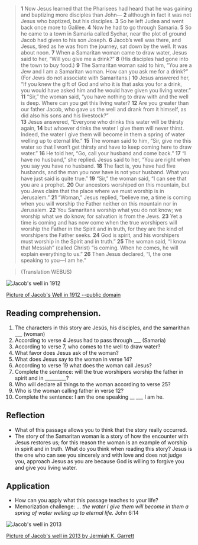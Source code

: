 > **1** Now Jesus learned that the Pharisees had heard that he was gaining and 
   baptizing more disciples than John— 
   **2** although in fact it was not Jesus who baptized, but his disciples. 
   **3** So he left Judea and went back once more to Galilee. 
   **4** Now he had to go through Samaria. 
   **5** So he came to a town in Samaria called Sychar, near the plot of ground 
   Jacob had given to his son Joseph. 
   **6** Jacob’s well was there, and Jesus, tired as he was from the journey, 
   sat down by the well. It was about noon. 
   **7** When a Samaritan woman came to draw water, Jesus said to her, 
   “Will you give me a drink?” **8** (His disciples had gone into the town to 
   buy food.) 
   **9** The Samaritan woman said to him, “You are a Jew and I am a Samaritan 
   woman. How can you ask me for a drink?” (For Jews do not associate with 
   Samaritans.) 
   **10** Jesus answered her, “If you knew the gift of God and who it is that 
   asks you for a drink, you would have asked him and he would have given you 
   living water.”  
   **11** “Sir,” the woman said, “you have nothing to draw with and the well is 
   deep. Where can you get this living water? 
   **12** Are you greater than our father Jacob, who gave us the well and drank 
   from it himself, as did also his sons and his livestock?”  
   **13** Jesus answered, “Everyone who drinks this water will be thirsty again, 
   **14** but whoever drinks the water I give them will never thirst. Indeed, 
   the water I give them will become in them a spring of water welling up to 
   eternal life.” 
   **15** The woman said to him, “Sir, give me this water so that I won’t get 
   thirsty and have to keep coming here to draw water.” 
   **16** He told her, “Go, call your husband and come back.” 
   **17** “I have no husband,” she replied. Jesus said to her, 
   “You are right when you say you have no husband. 
   **18** The fact is, you have had five husbands, and the man you now 
   have is not your husband. What you have just said is quite true.” 
   **19** “Sir,” the woman said, “I can see that you are a prophet. 
   **20** Our ancestors worshiped on this mountain, but you Jews claim that 
   the place where we must worship is in Jerusalem.” 
   **21** “Woman,” Jesus replied, “believe me, a time is coming when you 
   will worship the Father neither on this mountain nor in Jerusalem. 
   **22** You Samaritans worship what you do not know; we worship what we 
   do know, for salvation is from the Jews. 
   **23** Yet a time is coming and has now come when the true worshipers 
   will worship the Father in the Spirit and in truth, for they are the 
   kind of worshipers the Father seeks. 
   **24** God is spirit, and his worshipers must worship in the Spirit and in 
   truth.” 
   **25** The woman said, “I know that Messiah” (called Christ) “is coming. 
   When he comes, he will explain everything to us.” 
   **26** Then Jesus declared, “I, the one speaking to you—I am he.”  
   
> (Translation WEBUS)

![Jacob's well in 1912](/img/Nablus_jacob_well_1912.jpg "Jacob's well in 1912")

[Picture of Jacob's Well in 1912 --public domain](https://en.wikipedia.org/wiki/Jacob%27s_Well#/media/File:Nablus_jacob_well_1912.jpg)


## Reading comprehension. 

1. The characters in this story are Jesús, his disciples, and the 
   samarithan ___ (woman)
2. According to verse 4 Jesus had to pass through ___ (Samaria)
3. According to verse 7, who comes to the well to draw water?
4. What favor does Jesus ask of the woman?
5. What does Jesus say to the woman in verse 14?
6. According to verse 19 what does the woman call Jesus?
7. Complete the sentence: will the true worshipers worship the father in 
  spirit and in _________?
8. Who will declare all things to the woman according to verse 25?
9. Who is the woman calling father in verse 12?
10. Complete the sentence: I am the one speaking __ ___ I am he.

## Reflection

* What of this passage allows you to think that the story really occurred.
* The story of the Samaritan woman is a story of how the encounter with 
Jesus restores us; for this reason the woman is an example of worship in 
spirit and in truth. What do you think when reading this story? Jesus is the 
one who can see you sincerely and with love and does not judge you, approach 
Jesus as you are because God is willing to forgive you and give you living 
water. 

## Application

* How can you apply what this passage teaches to your life?
* Memorization challenge: ... _the water I give them will become in them a 
  spring of water welling up to eternal life._ John 6:14


![Jacob's well in 2013](/img/j2013.jpg "Jacob's well in 2013")

[Picture of Jacob's well in 2013 by Jermiah K. Garrett](https://en.wikipedia.org/wiki/Jacob%27s_Well#/media/File:Jacob's_Well_in_2013.jpg)
